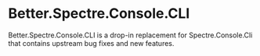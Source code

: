 # Better.Spectre.Console.CLI

Better.Spectre.Console.CLI is a drop-in replacement for Spectre.Console.Cli that contains upstream bug fixes and new features. 
